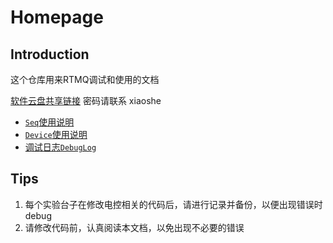 # Homepage

## Introduction

这个仓库用来RTMQ调试和使用的文档

[软件云盘共享链接](https://cloud.tsinghua.edu.cn/d/0f2bbf86cec247ca9621/)
密码请联系 xiaoshe

- [`Seq`使用说明](SeqTutorial.md)
- [`Device`使用说明](DeviceTutorial.md)
- [调试日志`DebugLog`](DebugLog.md)

## Tips
1. 每个实验台子在修改电控相关的代码后，请进行记录并备份，以便出现错误时debug
2. 请修改代码前，认真阅读本文档，以免出现不必要的错误



